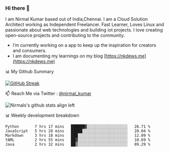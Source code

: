 ### Hi there 👋

 I am Nirmal Kumar based out of India,Chennai. I am a Cloud Solution Architect working as Independent Freelancer. Fast Learner, Loves Linux and passionate about web technologies and building iot projects. I love creating open-source projects and contributing to the community.

- I’m currently working on a app to keep up the inspiration for creators and consumers.
- I am documenting my learnings on my blog [https://nkdews.me](https://nkdews.me)


📊 My Github Summary

[![GitHub Streak](https://github-readme-streak-stats.herokuapp.com?user=nk-gears&theme=dark&hide_border=true&date_format=M%20j%5B%2C%20Y%5D)](https://git.io/streak-stats)


📫 Reach Me via  Twitter : [@nirmal_kumar](https://twitter.com/nirmal_kumar)

![Nirmals's github stats align left](https://github-readme-stats.vercel.app/api?username=nk-gears&show_icons=true)


📊 Weekly development breakdown

<!--START_SECTION:waka-->
```text
Python       7 hrs 17 mins   ██████▓░░░░░░░░░░░░░░░░░░   26.71 % 
JavaScript   5 hrs 28 mins   █████░░░░░░░░░░░░░░░░░░░░   20.04 % 
Markdown     3 hrs 18 mins   ███░░░░░░░░░░░░░░░░░░░░░░   12.09 % 
YAML         2 hrs 55 mins   ██▓░░░░░░░░░░░░░░░░░░░░░░   10.69 % 
Java         2 hrs 32 mins   ██▒░░░░░░░░░░░░░░░░░░░░░░   09.29 % 
```
<!--END_SECTION:waka-->



